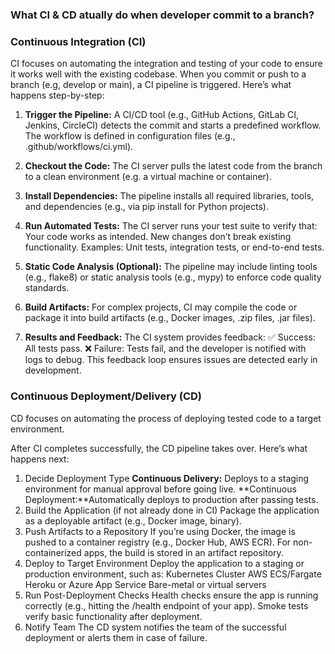 ### What CI & CD atually do when developer commit to a branch?

### Continuous Integration (CI)

CI focuses on automating the integration and testing of your code to ensure it works well with the existing codebase. When you commit or push to a branch (e.g, develop or main), a CI pipeline is triggered. Here’s what happens step-by-step:

1. **Trigger the Pipeline:**
   A CI/CD tool (e.g., GitHub Actions, GitLab CI, Jenkins, CircleCI) detects the commit and starts a predefined workflow.
   The workflow is defined in configuration files (e.g., .github/workflows/ci.yml).

2. **Checkout the Code:**
   The CI server pulls the latest code from the branch to a clean environment (e.g. a virtual machine or container).

3. **Install Dependencies:**
   The pipeline installs all required libraries, tools, and dependencies (e.g., via pip install for Python projects).

4. **Run Automated Tests:**
   The CI server runs your test suite to verify that: Your code works as intended. New changes don’t break existing functionality. Examples: Unit tests, integration tests, or end-to-end tests.

5. **Static Code Analysis (Optional):**
   The pipeline may include linting tools (e.g., flake8) or static analysis tools (e.g., mypy) to enforce code quality standards.

6. **Build Artifacts:**
   For complex projects, CI may compile the code or package it into build artifacts (e.g., Docker images, .zip files, .jar files).

7. **Results and Feedback:**
   The CI system provides feedback:
   ✅ Success: All tests pass.
   ❌ Failure: Tests fail, and the developer is notified with logs to debug.
   This feedback loop ensures issues are detected early in development.

### Continuous Deployment/Delivery (CD)

CD focuses on automating the process of deploying tested code to a target environment.

After CI completes successfully, the CD pipeline takes over. Here’s what happens next:

1. Decide Deployment Type 
**Continuous Delivery:** Deploys to a staging environment for manual approval before going live.
**Continuous Deployment:**Automatically deploys to production after passing tests.
2. Build the Application (if not already done in CI)
   Package the application as a deployable artifact (e.g., Docker image, binary).
3. Push Artifacts to a Repository
   If you’re using Docker, the image is pushed to a container registry (e.g., Docker Hub, AWS ECR).
   For non-containerized apps, the build is stored in an artifact repository.
4. Deploy to Target Environment
   Deploy the application to a staging or production environment, such as:
   Kubernetes Cluster
   AWS ECS/Fargate
   Heroku or Azure App Service
   Bare-metal or virtual servers
5. Run Post-Deployment Checks
   Health checks ensure the app is running correctly (e.g., hitting the /health endpoint of your app).
   Smoke tests verify basic functionality after deployment.
6. Notify Team
   The CD system notifies the team of the successful deployment or alerts them in case of failure.
